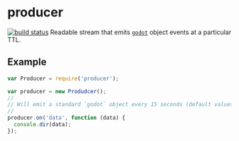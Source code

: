 # producer

[![build status](https://secure.travis-ci.org/jcrugzz/producer.png)](http://travis-ci.org/jcrugzz/producer)
Readable stream that emits [`godot`][godot] object events at a particular TTL.

## Example

```js
var Producer = require('producer');

var producer = new Produdcer();
//
// Will emit a standard `godot` object every 15 seconds (default values)
//
producer.on('data', function (data) {
  console.dir(data);
});

```

[godot]: https://github.com/nodejitsu/godot
